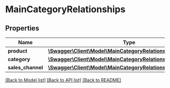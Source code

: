 # MainCategoryRelationships

## Properties
Name | Type | Description | Notes
------------ | ------------- | ------------- | -------------
**product** | [**\Swagger\Client\Model\MainCategoryRelationshipsProduct**](MainCategoryRelationshipsProduct.md) |  | [optional] 
**category** | [**\Swagger\Client\Model\MainCategoryRelationshipsCategory**](MainCategoryRelationshipsCategory.md) |  | [optional] 
**sales_channel** | [**\Swagger\Client\Model\MainCategoryRelationshipsSalesChannel**](MainCategoryRelationshipsSalesChannel.md) |  | [optional] 

[[Back to Model list]](../../README.md#documentation-for-models) [[Back to API list]](../../README.md#documentation-for-api-endpoints) [[Back to README]](../../README.md)

